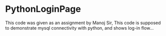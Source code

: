 # PythonLoginPage


This code was given as an assignment by Manoj Sir, This code is supposed to demonstrate mysql connectivity with python, and shows log-in flow...
